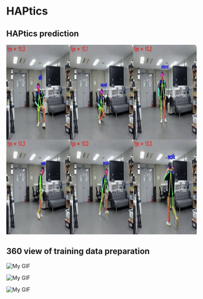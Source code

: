 # HAPtics

## HAPtics prediction 

<img src="https://github.com/niazahamd89/HAPtics/blob/main/figures/output_video-ezgif.com-video-to-gif-converter.gif" al="Description of the GIF" width="1000" height="500" />


## 360 view of training data preparation

![My GIF](https://github.com/niazahamd89/HAPtics/blob/main/figures/output1.gif)


![My GIF](https://github.com/niazahamd89/HAPtics/blob/main/figures/output2.gif)


![My GIF](https://github.com/niazahamd89/HAPtics/blob/main/figures/output3.gif)


